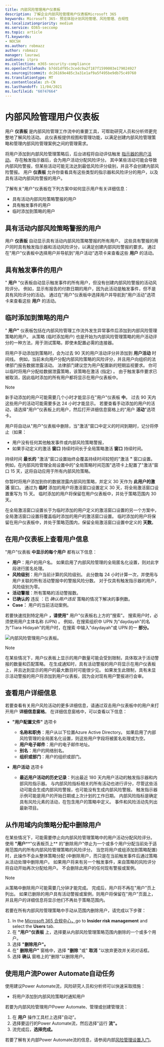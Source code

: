 ```yaml
---
title: 内部风险管理用户仪表板
description: 了解企业内部风险管理用户仪表板Microsoft 365
keywords: Microsoft 365- 预览体验计划风险管理、风险管理、合规性
ms.localizationpriority: medium
ms.service: O365-seccomp
ms.topic: article
f1.keywords:
- NOCSH
ms.author: robmazz
author: robmazz
manager: laurawi
audience: itpro
ms.collection: m365-security-compliance
ms.openlocfilehash: b7dd1df95c3cedc9a2f187f1599003e179024927
ms.sourcegitcommit: dc26169e485c3a31e1af9a5f495be9db75c49760
ms.translationtype: MT
ms.contentlocale: zh-CN
ms.lasthandoff: 11/04/2021
ms.locfileid: "60747664"
---
```

# <a name="insider-risk-management-users-dashboard"></a>内部风险管理用户仪表板

用户 **仪表板** 是内部风险管理工作流中的重要工具，可帮助研究人员和分析师更完整地了解风险活动。 此仪表板提供视图和管理功能，以满足创建内部风险管理策略和管理内部风险管理案例之间的管理需求。

将用户添加到内部风险管理策略后，后台进程将自动评估触发 [指示器的用户活动](insider-risk-management-settings.md#indicators)。 存在触发指示器后，会为用户活动分配风险评分。 其中某些活动可能会导致内部风险警报，但某些活动可能无法达到最低风险评分级别，并且不会创建内部风险警报。 用户 **仪表板** 允许你查看具有这些类型的指示器和风险评分的用户，以及具有活动内部风险警报的用户。

了解有关"用户"仪表板在下列方案中如何显示用户有关详细信息：

- 具有活动内部风险策略警报的用户
- 具有触发事件的用户
- 临时添加到策略的用户

## <a name="users-with-active-insider-risk-policy-alerts"></a>具有活动内部风险策略警报的用户

用户 **仪表板** 自动显示具有活动内部风险策略警报的所有用户。 这些具有警报的用户同时具有触发指示器和活动风险评分，以满足创建内部风险警报的要求。 通过在"用户"仪表板中选择用户并导航到"用户活动"选项卡来查看这些 **用户** 的活动。

## <a name="users-with-triggering-events"></a>具有触发事件的用户

" **用户** "仪表板自动显示触发事件的所有用户，但没有创建内部风险警报的活动风险评分。 例如，显示有报告的付款日期的用户，因为此活动是触发事件，但不是具有风险评分的活动。 通过在"用户"仪表板中选择用户并导航到"用户活动"选项卡来查看这些 **用户** 的活动。

## <a name="users-added-temporarily-to-policies"></a>临时添加到策略的用户

" **用户"** 仪表板包括在内部风险管理工作流外发生异常事件后添加到内部风险管理策略的用户。 从策略 (临时添加用户) 也是开始为内部风险管理策略的用户活动评分的一种方法，用于测试策略，即使未配置必需的连接器。

将用户手动添加到策略时，会为过去 90 天的用户活动评分并添加到 **用户活动** 时间线。 例如，当前未向用户分配内部风险策略的风险评分，并且用户向组织的法律部门报告数据泄露活动。 法律部门建议您为用户配置新的短期监视要求。 你可以临时将用户分配给数据泄露策略，该策略在激活 (指定) 。 由于触发事件要求已被取消，因此临时添加的所有用户都将显示在用户仪表板中。

> [!NOTE]
> 新手动添加的用户可能需要几个小时才能显示在"用户"仪表板 **中**。 过去 90 天内这些用户的活动可能需要多达 24 小时才能显示。 若要查看手动添加的用户的活动，请选择"用户"仪表板上的用户，然后打开详细信息窗格上的"用户 **活动**"选项卡。

用户将自动从"用户"仪表板中删除，当"激活"窗口中定义的时间到期时，记分将停止（如果：

- 用户没有任何其他触发事件或内部风险策略警报，
- 如果手动定义的激活 **窗口** 持续时间长于全局策略激活 **窗口** 持续时间。

持续时间 **最长的** "激活"窗口设置始终会覆盖持续时间较短的"激活 **"** 窗口设置。 例如，在内部风险管理全局设置中的"全局策略时间范围"选项卡上配置了"激活"窗口 15 天，这将自动应用于所有内部风险策略。

你暂时将用户添加到你的数据泄露内部风险策略，并定义 30 天作为 **此用户的激活** 窗口。 通过为 **临时** 添加的用户将激活窗口设置定义 30 天，将全局激活窗口设置重写为 15 天。 临时添加的用户将保留在用户仪表板中，并处于策略范围内 30 天。

在全局激活窗口设置长于为临时添加的用户定义的激活窗口设置的另一个方案中，全局激活窗口设置将覆盖临时添加的用户的激活窗口设置。  临时添加的用户将保留在用户仪表板中，并处于策略范围内，保留全局激活窗口设置中定义的 **天数**。

## <a name="view-user-information-on-the-users-dashboard"></a>在用户仪表板上查看用户信息

"用户"仪表板 **中显示的每个用户** 都有以下信息：

- **用户**：用户的用户名。 如果启用了内部风险管理的全局匿名化设置，则对此字段进行匿名处理。
- **风险级别**：用户当前计算的风险级别。 此分数每 24 小时计算一次，并使用与用户关联的所有活动警报中的警报风险分数。 对于仅具有触发指示器的用户，风险级别为零。
- **活动警报**：所有策略的活动警报数。
- **已确认的** 违反 ：已 *确认用户违反* 策略的情况下解决的事例数。
- **Case：** 用户的当前活动案例。

若要快速找到特定用户 **，请使用"** 用户"仪表板右上方的"搜索"。 搜索用户时，必须使用用户主体名称 (UPN) 。 例如，在搜索组织中 UPN 为"daydayah"的名为"Tiara Hidayah"的用户时，在搜索 中输入"daydayah"或 UPN 的一 **部分。**

![内部风险管理用户仪表板。](../media/insider-risk-users-dashboard.png)

> [!NOTE]
> 在某些情况下，用户仪表板上显示的用户数量可能会受到限制，具体取决于活动警报的数量和匹配策略。 在生成通知时，具有活动警报的用户将显示在用户仪表板上，并且达到显示的用户的最大数目时可能很少见。 如果发生此限制，具有未显示活动警报的用户将添加到用户仪表板，因为会对现有用户警报进行会审。

## <a name="view-user-details"></a>查看用户详细信息

若要查看有关用户风险活动的更多详细信息，请通过双击用户仪表板中的用户来打开用户 **详细信息窗格**。 在详细信息窗格中，可以查看以下信息：

- **"用户配置文件"** 选项卡
  - **名称和职务**：用户从以下位置Azure Active Directory。 如果启用了内部风险管理的全局匿名化设置，则这些用户字段将被匿名处理或为空。
  - **用户电子邮件**：用户的电子邮件地址。
  - **别名**：用户的网络别名。
  - **组织或部门**：用户的组织或部门。

- **用户活动** 选项卡
  - **最近用户活动的历史记录**：列出最近 180 天内用户活动的触发指示器和内部风险指示器。 与内部风险指标相关的所有活动也进行评分，尽管这些活动可能会生成内部风险警报，也可能没有生成内部风险警报。 触发指示器示例可能是用户的开始日期或上次计划的工作日期。 内部风险指标是确定具有风险元素的活动，在包含用户的策略中定义。 事件和风险活动先列出最新项目。

## <a name="remove-users-from-in-scope-assignment-to-policies"></a>从作用域内向策略分配中删除用户

在某些情况下，可能需要停止向内部风险管理策略中的用户活动分配风险评分。 使用 **"用户****"仪表板页上** 的"删除用户"停止为一个或多个用户分配当前处于适用范围内的所有内部风险管理策略的风险评分。 当您将用户或组添加到策略配置) 时，此操作不会从整体策略分配 (中删除用户，而只是在当前触发事件后通过策略从活动处理中删除用户。 如果用户将来有另一个触发事件，来自策略的风险评分将自动开始再次分配给用户。 不会删除此用户的任何现有警报或案例。

> [!NOTE]
> 从策略中删除用户可能需要几分钟才能完成。 完成后，用户将不再在"用户"页上列出。 如果已删除的用户具有活动警报或案例，则用户将保留在"用户"页面上，并且用户的详细信息将显示他们不再处于策略范围内。

若要在所有内部风险管理策略中手动从范围内删除用户，请完成以下步骤：

1. In the <a href="https://go.microsoft.com/fwlink/p/?linkid=2077149" target="_blank">Microsoft 365 合规中心，</a>go to **Insider risk management** and select the **Users** tab.
2. 在 **"用户"仪表板** 上，选择要从内部风险管理策略范围内删除的一个或多个用户。
3. 选择 **"删除用户"。**
4. 在" **删除用户"** 窗格中，选择 **"删除** "或" **取消** "以放弃更改并关闭对话框。
5. 选择 **确认** 窗格上的"删除"以删除用户。

## <a name="run-automated-tasks-with-power-automate-flows-for-a-user"></a>使用用户流Power Automate自动任务

使用建议Power Automate流，风险研究人员和分析师可以快速采取措施：

- 将用户添加到内部风险策略时通知用户

若要为内部风险管理用户Power Automate、管理或创建管理流：

1. 在 **用户** 操作工具栏上选择"自动"。
2. 选择要运行的Power Automate流，然后选择"运行 **流"。**
3. 流完成后，**选择完成。**

若要了解有关内部Power Automate流的信息，请参阅内部[风险管理设置入门](insider-risk-management-settings.md#power-automate-flows-preview)。
